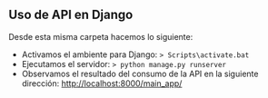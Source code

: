 Uso de API en Django
-----
Desde esta misma carpeta hacemos lo siguiente:
- Activamos el ambiente para Django: `> Scripts\activate.bat`
- Ejecutamos el servidor: `> python manage.py runserver`
- Observamos el resultado del consumo de la API en la siguiente dirección: [http://localhost:8000/main_app/](http://localhost:8000/main_app/)
